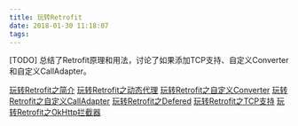 ```yaml
---
title: 玩转Retrofit
date: 2018-01-30 11:18:07
tags:
---
```

[TODO] 总结了Retrofit原理和用法，讨论了如果添加TCP支持、自定义Converter和自定义CallAdapter。
<!--more-->

[玩转Retrofit之简介](#)
[玩转Retrofit之动态代理](#)
[玩转Retrofit之自定义Converter](#)
[玩转Retrofit之自定义CallAdapter](#)
[玩转Retrofit之Defered](#)
[玩转Retrofit之TCP支持](#)
[玩转Retrofit之OkHttp拦截器](#)